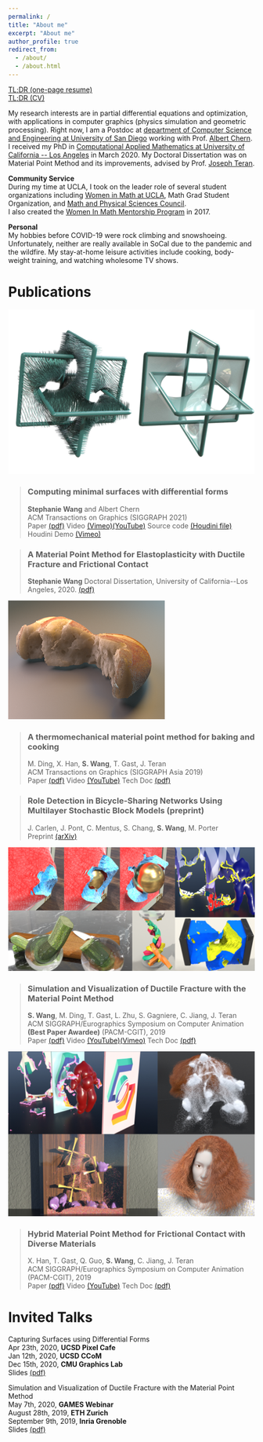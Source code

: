 ```yaml
---
permalink: /
title: "About me"
excerpt: "About me"
author_profile: true
redirect_from: 
  - /about/
  - /about.html
---
```


[TL;DR (one-page resume)](/files/resume.pdf)   
[TL;DR (CV)](/files/cv.pdf)  


My research interests are in partial differential equations and optimization, with applications in computer graphics (physics simulation and geometric processing). 
Right now, I am a Postdoc at [department of Computer Science and Engineering at University of San Diego](https://cse.ucsd.edu/) working with Prof. [Albert Chern](https://cseweb.ucsd.edu/~alchern/). 
I received my PhD in [Computational Applied Mathematics at University of California -- Los Angeles](https://www.math.ucla.edu/research/cam) in March 2020. 
My Doctoral Dissertation was on Material Point Method and its improvements, advised by Prof. [Joseph Teran](https://www.math.ucla.edu/~jteran/). 

**Community Service**  
During my time at UCLA, I took on the leader role of several student organizations including [Women in Math at UCLA](https://www.math.ucla.edu/grad/women-in-math), Math Grad Student Organization, and [Math and Physical Sciences Council](https://www.math.ucla.edu/~mpsc/math/).  
I also created the [Women In Math Mentorship Program](https://www.math.ucla.edu/grad/women-in-math-mentorship-program) in 2017.  

**Personal**  
My hobbies before COVID-19 were rock climbing and snowshoeing. Unfortunately, neither are really available in SoCal due to the pandemic and the wildfire. 
My stay-at-home leisure activities include cooking, body-weight training, and watching wholesome TV shows. 


Publications
======

![mincurr](/images/mincurr_cover.jpg)
> ### Computing minimal surfaces with differential forms
> **Stephanie Wang** and Albert Chern  
> ACM Transactions on Graphics (SIGGRAPH 2021)  
> Paper [(pdf)](files/mincurr_paper.pdf) Video [(Vimeo)](https://vimeo.com/542904902)[(YouTube)](https://www.youtube.com/watch?v=HP-DSHth2ck) 
> Source code [(Houdini file)](files/mincurr_demo_04282021.hipnc) Houdini Demo [(Vimeo)](https://vimeo.com/543382749)

> ### A Material Point Method for Elastoplasticity with Ductile Fracture and Frictional Contact
> **Stephanie Wang**
> Doctoral Dissertation, University of California--Los Angeles, 2020.
> [(pdf)](files/StephanieWang_dissertation_March2020.pdf)


![baking](/images/baking_cover.png)
> ### A thermomechanical material point method for baking and cooking
> M. Ding, X. Han, **S. Wang**, T. Gast, J. Teran  
> ACM Transactions on Graphics (SIGGRAPH Asia 2019)  
> Paper [(pdf)](files/baking_paper.pdf) Video [(YouTube)](https://www.youtube.com/watch?v=iBpolaB4DqA) Tech Doc [(pdf)](files/baking_tech_doc.pdf)

> ### Role Detection in Bicycle-Sharing Networks Using Multilayer Stochastic Block Models  (preprint)
> J. Carlen, J. Pont, C. Mentus, S. Chang, **S. Wang**, M. Porter  
> Preprint [(arXiv)](https://arxiv.org/abs/1908.09440) 

![fracture](/images/fracture_cover.png)
> ### Simulation and Visualization of Ductile Fracture with the Material Point Method
> **S. Wang**, M. Ding, T. Gast, L. Zhu, S. Gagniere, C. Jiang, J. Teran  
> ACM SIGGRAPH/Eurographics Symposium on Computer Animation **(Best Paper Awardee)** (PACM-CGIT), 2019  
> Paper [(pdf)](files/fracture_paper.pdf) Video [(YouTube)](https://www.youtube.com/watch?v=JsHeG0nk7JU)[(Vimeo)](https://vimeo.com/353779419) Tech Doc [(pdf)](files/fracture_tech_doc.pdf)

![hybrid](/images/hybrid_cover.png)
> ### Hybrid Material Point Method for Frictional Contact with Diverse Materials
> X. Han, T. Gast, Q. Guo, **S. Wang**, C. Jiang, J. Teran  
> ACM SIGGRAPH/Eurographics Symposium on Computer Animation (PACM-CGIT), 2019  
> Paper [(pdf)](files/hybrid_mpm_paper.pdf) Video [(YouTube)](https://www.youtube.com/watch?v=OQLYHusPAfw) Tech Doc [(pdf)](files/hybrid_tech_doc.pdf)


Invited Talks
======

Capturing Surfaces using Differential Forms  
Apr 23th, 2020, **UCSD Pixel Cafe**  
Jan 12th, 2020, **UCSD CCoM**  
Dec 15th, 2020, **CMU Graphics Lab**  
Slides [(pdf)](files/slides_20210423_PixelCafe.pdf)

Simulation and Visualization of Ductile Fracture with the Material Point Method  
May 7th, 2020, **GAMES Webinar**  
August 28th, 2019, **ETH Zurich**  
September 9th, 2019, **Inria Grenoble**  
Slides [(pdf)](files/slides_20190828_ETHZ.pdf)


